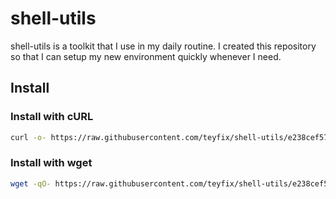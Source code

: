 # shell-utils

shell-utils is a toolkit that I use in my daily routine. I created this
repository so that I can setup my new environment quickly whenever I need.

## Install

### Install with cURL

```sh
curl -o- https://raw.githubusercontent.com/teyfix/shell-utils/e238cef57fe1de3d1fc16111fab151bd50b705a2/install.sh | bash
```

### Install with wget

```sh
wget -qO- https://raw.githubusercontent.com/teyfix/shell-utils/e238cef57fe1de3d1fc16111fab151bd50b705a2/install.sh | bash
```
